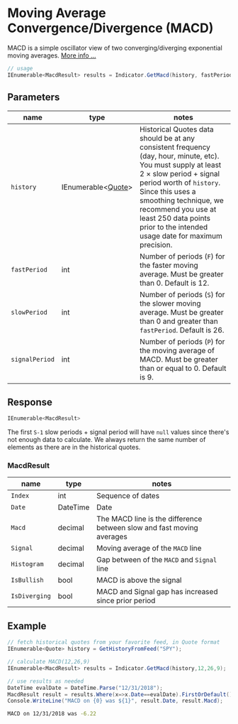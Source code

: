 ﻿# Moving Average Convergence/Divergence (MACD)

MACD is a simple oscillator view of two converging/diverging exponential moving averages.
[More info ...](https://school.stockcharts.com/doku.php?id=technical_indicators:moving_average_convergence_divergence_macd)

```csharp
// usage
IEnumerable<MacdResult> results = Indicator.GetMacd(history, fastPeriod, slowPeriod, signalPeriod);  
```

## Parameters

| name | type | notes
| -- |-- |--
| `history` | IEnumerable\<[Quote](../../GUIDE.md#quote)\> | Historical Quotes data should be at any consistent frequency (day, hour, minute, etc).  You must supply at least 2 × slow period + signal period worth of `history`.  Since this uses a smoothing technique, we recommend you use at least 250 data points prior to the intended usage date for maximum precision.
| `fastPeriod` | int | Number of periods (`F`) for the faster moving average.  Must be greater than 0.  Default is 12.
| `slowPeriod` | int | Number of periods (`S`) for the slower moving average.  Must be greater than 0 and greater than `fastPeriod`.  Default is 26.
| `signalPeriod` | int | Number of periods (`P`) for the moving average of MACD.  Must be greater than or equal to 0.  Default is 9.

## Response

```csharp
IEnumerable<MacdResult>
```

The first `S-1` slow periods + signal period will have `null` values since there's not enough data to calculate.  We always return the same number of elements as there are in the historical quotes.

### MacdResult

| name | type | notes
| -- |-- |--
| `Index` | int | Sequence of dates
| `Date` | DateTime | Date
| `Macd` | decimal | The MACD line is the difference between slow and fast moving averages
| `Signal` | decimal | Moving average of the `MACD` line
| `Histogram` | decimal | Gap between of the `MACD` and `Signal` line
| `IsBullish` | bool | MACD is above the signal
| `IsDiverging` | bool | MACD and Signal gap has increased since prior period

## Example

```csharp
// fetch historical quotes from your favorite feed, in Quote format
IEnumerable<Quote> history = GetHistoryFromFeed("SPY");

// calculate MACD(12,26,9)
IEnumerable<MacdResult> results = Indicator.GetMacd(history,12,26,9);

// use results as needed
DateTime evalDate = DateTime.Parse("12/31/2018");
MacdResult result = results.Where(x=>x.Date==evalDate).FirstOrDefault();
Console.WriteLine("MACD on {0} was ${1}", result.Date, result.Macd);
```

```bash
MACD on 12/31/2018 was -6.22
```
